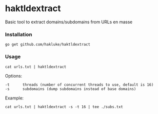 # haktldextract

Basic tool to extract domains/subdomains from URLs en masse

### Installation

```
go get github.com/hakluke/haktldextract
```

### Usage
```
cat urls.txt | haktldextract
```

Options:
```
-t      threads (number of concurrent threads to use, default is 16)
-s      subdomains (dump subdomains instead of base domains) 
```

Example:
```
cat urls.txt | haktldextract -s -t 16 | tee ./subs.txt
```
